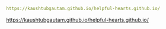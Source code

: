 ```yaml
https://kaushtubgautam.github.io/helpful-hearts.github.io/
```

https://kaushtubgautam.github.io/helpful-hearts.github.io/
